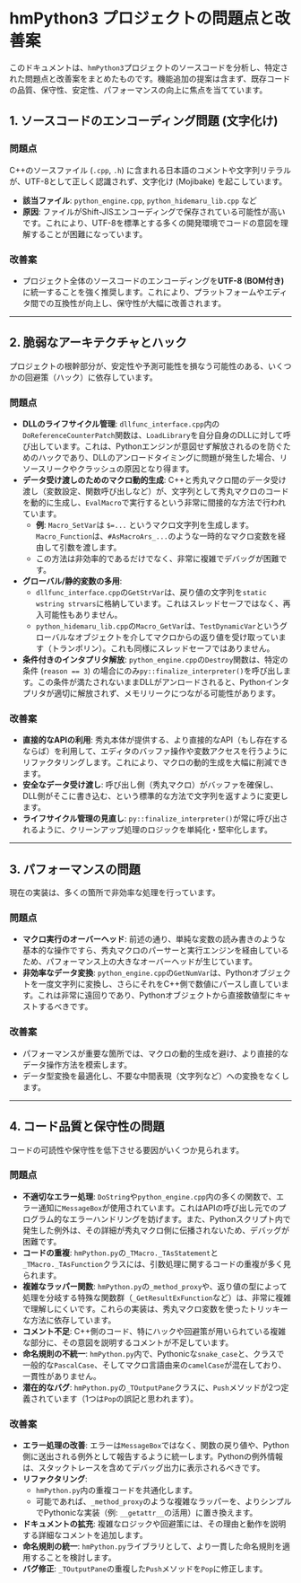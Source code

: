 # hmPython3 プロジェクトの問題点と改善案

このドキュメントは、`hmPython3`プロジェクトのソースコードを分析し、特定された問題点と改善案をまとめたものです。機能追加の提案は含まず、既存コードの品質、保守性、安定性、パフォーマンスの向上に焦点を当てています。

## 1. ソースコードのエンコーディング問題 (文字化け)

### 問題点
C++のソースファイル (`.cpp`, `.h`) に含まれる日本語のコメントや文字列リテラルが、UTF-8として正しく認識されず、文字化け (Mojibake) を起こしています。

- **該当ファイル**: `python_engine.cpp`, `python_hidemaru_lib.cpp` など
- **原因**: ファイルがShift-JISエンコーディングで保存されている可能性が高いです。これにより、UTF-8を標準とする多くの開発環境でコードの意図を理解することが困難になっています。

### 改善案
- プロジェクト全体のソースコードのエンコーディングを**UTF-8 (BOM付き)** に統一することを強く推奨します。これにより、プラットフォームやエディタ間での互換性が向上し、保守性が大幅に改善されます。

---

## 2. 脆弱なアーキテクチャとハック

プロジェクトの根幹部分が、安定性や予測可能性を損なう可能性のある、いくつかの回避策（ハック）に依存しています。

### 問題点
- **DLLのライフサイクル管理**: `dllfunc_interface.cpp`内の`DoReferenceCounterPatch`関数は、`LoadLibrary`を自分自身のDLLに対して呼び出しています。これは、Pythonエンジンが意図せず解放されるのを防ぐためのハックであり、DLLのアンロードタイミングに問題が発生した場合、リソースリークやクラッシュの原因となり得ます。
- **データ受け渡しのためのマクロ動的生成**: C++と秀丸マクロ間のデータ受け渡し（変数設定、関数呼び出しなど）が、文字列として秀丸マクロのコードを動的に生成し、`EvalMacro`で実行するという非常に間接的な方法で行われています。
  - **例**: `Macro_SetVar`は `$=...` というマクロ文字列を生成します。`Macro_Function`は、`#AsMacroArs_...`のような一時的なマクロ変数を経由して引数を渡します。
  - この方法は非効率的であるだけでなく、非常に複雑でデバッグが困難です。
- **グローバル/静的変数の多用**:
  - `dllfunc_interface.cpp`の`GetStrVar`は、戻り値の文字列を`static wstring strvars`に格納しています。これはスレッドセーフではなく、再入可能性もありません。
  - `python_hidemaru_lib.cpp`の`Macro_GetVar`は、`TestDynamicVar`というグローバルなオブジェクトを介してマクロからの返り値を受け取っています（トランポリン）。これも同様にスレッドセーフではありません。
- **条件付きのインタプリタ解放**: `python_engine.cpp`の`Destroy`関数は、特定の条件 (`reason == 3`) の場合にのみ`py::finalize_interpreter()`を呼び出します。この条件が満たされないままDLLがアンロードされると、Pythonインタプリタが適切に解放されず、メモリリークにつながる可能性があります。

### 改善案
- **直接的なAPIの利用**: 秀丸本体が提供する、より直接的なAPI（もし存在するならば）を利用して、エディタのバッファ操作や変数アクセスを行うようにリファクタリングします。これにより、マクロの動的生成を大幅に削減できます。
- **安全なデータ受け渡し**: 呼び出し側（秀丸マクロ）がバッファを確保し、DLL側がそこに書き込む、という標準的な方法で文字列を返すように変更します。
- **ライフサイクル管理の見直し**: `py::finalize_interpreter()`が常に呼び出されるように、クリーンアップ処理のロジックを単純化・堅牢化します。

---

## 3. パフォーマンスの問題

現在の実装は、多くの箇所で非効率な処理を行っています。

### 問題点
- **マクロ実行のオーバーヘッド**: 前述の通り、単純な変数の読み書きのような基本的な操作ですら、秀丸マクロのパーサーと実行エンジンを経由しているため、パフォーマンス上の大きなオーバーヘッドが生じています。
- **非効率なデータ変換**: `python_engine.cpp`の`GetNumVar`は、Pythonオブジェクトを一度文字列に変換し、さらにそれをC++側で数値にパースし直しています。これは非常に遠回りであり、Pythonオブジェクトから直接数値型にキャストするべきです。

### 改善案
- パフォーマンスが重要な箇所では、マクロの動的生成を避け、より直接的なデータ操作方法を模索します。
- データ型変換を最適化し、不要な中間表現（文字列など）への変換をなくします。

---

## 4. コード品質と保守性の問題

コードの可読性や保守性を低下させる要因がいくつか見られます。

### 問題点
- **不適切なエラー処理**: `DoString`や`python_engine.cpp`内の多くの関数で、エラー通知に`MessageBox`が使用されています。これはAPIの呼び出し元でのプログラム的なエラーハンドリングを妨げます。また、Pythonスクリプト内で発生した例外は、その詳細が秀丸マクロ側に伝播されないため、デバッグが困難です。
- **コードの重複**: `hmPython.py`の`_TMacro._TAsStatement`と`_TMacro._TAsFunction`クラスには、引数処理に関するコードの重複が多く見られます。
- **複雑なラッパー関数**: `hmPython.py`の`_method_proxy`や、返り値の型によって処理を分岐する特殊な関数群（`_GetResultExFunction`など）は、非常に複雑で理解しにくいです。これらの実装は、秀丸マクロ変数を使ったトリッキーな方法に依存しています。
- **コメント不足**: C++側のコード、特にハックや回避策が用いられている複雑な部分に、その意図を説明するコメントが不足しています。
- **命名規則の不統一**: `hmPython.py`内で、Pythonicな`snake_case`と、クラスで一般的な`PascalCase`、そしてマクロ言語由来の`camelCase`が混在しており、一貫性がありません。
- **潜在的なバグ**: `hmPython.py`の`_TOutputPane`クラスに、`Push`メソッドが2つ定義されています（1つは`Pop`の誤記と思われます）。

### 改善案
- **エラー処理の改善**: エラーは`MessageBox`ではなく、関数の戻り値や、Python側に送出される例外として報告するように統一します。Pythonの例外情報は、スタックトレースを含めてデバッグ出力に表示されるべきです。
- **リファクタリング**:
  - `hmPython.py`内の重複コードを共通化します。
  - 可能であれば、`_method_proxy`のような複雑なラッパーを、よりシンプルでPythonicな実装（例: `__getattr__`の活用）に置き換えます。
- **ドキュメントの拡充**: 複雑なロジックや回避策には、その理由と動作を説明する詳細なコメントを追加します。
- **命名規則の統一**: `hmPython.py`ライブラリとして、より一貫した命名規則を適用することを検討します。
- **バグ修正**: `_TOutputPane`の重複した`Push`メソッドを`Pop`に修正します。
